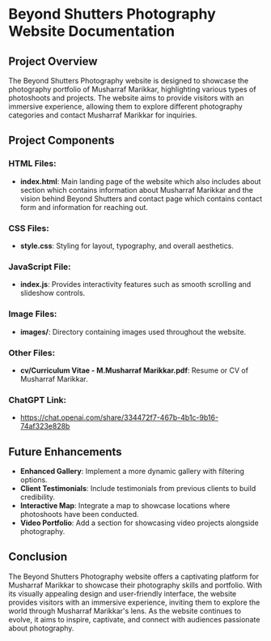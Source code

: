 # Beyond Shutters Photography Website Documentation

## Project Overview

The Beyond Shutters Photography website is designed to showcase the photography portfolio of Musharraf Marikkar, highlighting various types of photoshoots and projects. The website aims to provide visitors with an immersive experience, allowing them to explore different photography categories and contact Musharraf Marikkar for inquiries.

## Project Components

### HTML Files:

-   **index.html**: Main landing page of the website which also includes about section which contains information about Musharraf Marikkar and the vision behind Beyond Shutters and contact page which contains contact form and information for reaching out.

### CSS Files:

- **style.css**: Styling for layout, typography, and overall aesthetics.

### JavaScript File:

- **index.js**: Provides interactivity features such as smooth scrolling and slideshow controls.

### Image Files:

- **images/**: Directory containing images used throughout the website.

### Other Files:

- **cv/Curriculum Vitae - M.Musharraf Marikkar.pdf**: Resume or CV of Musharraf Marikkar.

### ChatGPT Link:

- https://chat.openai.com/share/334472f7-467b-4b1c-9b16-74af323e828b

## Future Enhancements

- **Enhanced Gallery**: Implement a more dynamic gallery with filtering options.
- **Client Testimonials**: Include testimonials from previous clients to build credibility.
- **Interactive Map**: Integrate a map to showcase locations where photoshoots have been conducted.
- **Video Portfolio**: Add a section for showcasing video projects alongside photography.

## Conclusion

The Beyond Shutters Photography website offers a captivating platform for Musharraf Marikkar to showcase their photography skills and portfolio. With its visually appealing design and user-friendly interface, the website provides visitors with an immersive experience, inviting them to explore the world through Musharraf Marikkar's lens. As the website continues to evolve, it aims to inspire, captivate, and connect with audiences passionate about photography.
